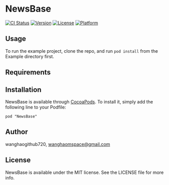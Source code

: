 # NewsBase

[![CI Status](http://img.shields.io/travis/wanghaogithub720/NewsBase.svg?style=flat)](https://travis-ci.org/wanghaogithub720/NewsBase)
[![Version](https://img.shields.io/cocoapods/v/NewsBase.svg?style=flat)](http://cocoadocs.org/docsets/NewsBase)
[![License](https://img.shields.io/cocoapods/l/NewsBase.svg?style=flat)](http://cocoadocs.org/docsets/NewsBase)
[![Platform](https://img.shields.io/cocoapods/p/NewsBase.svg?style=flat)](http://cocoadocs.org/docsets/NewsBase)

## Usage

To run the example project, clone the repo, and run `pod install` from the Example directory first.

## Requirements

## Installation

NewsBase is available through [CocoaPods](http://cocoapods.org). To install
it, simply add the following line to your Podfile:

    pod "NewsBase"

## Author

wanghaogithub720, wanghaomspace@gmail.com

## License

NewsBase is available under the MIT license. See the LICENSE file for more info.


